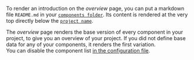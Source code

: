 To render an introduction on the _overview_ page, you can put a markdown file `README.md` in your [`components folder`](/configuration/options#components). Its content is rendered at the very top directly below the [`project name`](/configuration/options#projectname).

The _overview_ page renders the base version of every component in your project, to give you an overview of your project. If you did not define base data for any of your components, it renders the first variation.<br>
You can disable the component list [in the configuration file](/configuration/options#rendercomponentoverview).

